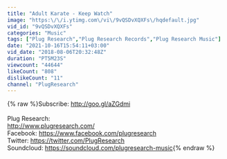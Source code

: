 ```yaml
---
title: "Adult Karate - Keep Watch"
image: "https:\/\/i.ytimg.com\/vi\/9vQSDvXQXFs\/hqdefault.jpg"
vid_id: "9vQSDvXQXFs"
categories: "Music"
tags: ["Plug Research","Plug Research Records","Plug Research Music"]
date: "2021-10-16T15:54:11+03:00"
vid_date: "2018-08-06T20:32:48Z"
duration: "PT5M23S"
viewcount: "44644"
likeCount: "808"
dislikeCount: "11"
channel: "PlugResearch"
---
```

{% raw %}Subscribe: <a rel="nofollow" target="blank" href="http://goo.gl/aZGdmi">http://goo.gl/aZGdmi</a><br /><br />Plug Research:<br /><a rel="nofollow" target="blank" href="http://www.plugresearch.com/">http://www.plugresearch.com/</a><br />Facebook: <a rel="nofollow" target="blank" href="https://www.facebook.com/plugresearch">https://www.facebook.com/plugresearch</a><br />Twitter: <a rel="nofollow" target="blank" href="https://twitter.com/PlugResearch">https://twitter.com/PlugResearch</a><br />Soundcloud: <a rel="nofollow" target="blank" href="https://soundcloud.com/plugresearch-music">https://soundcloud.com/plugresearch-music</a>{% endraw %}
